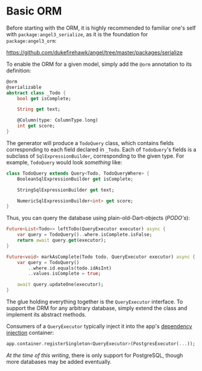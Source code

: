 # Basic ORM

Before starting with the ORM, it is highly recommended to familiar one's self with `package:angel3_serialize`, as it is the foundation for `package:angel3_orm`:

<https://github.com/dukefirehawk/angel/tree/master/packages/serialize>

To enable the ORM for a given model, simply add the `@orm` annotation to its definition:

```dart
@orm
@serializable
abstract class _Todo {
    bool get isComplete;

    String get text;

    @Column(type: ColumnType.long)
    int get score;
}
```

The generator will produce a `TodoQuery` class, which contains fields corresponding to each field declared in `_Todo`. Each of `TodoQuery`'s fields is a subclass of `SqlExpressionBuilder`, corresponding to the given type. For example, `TodoQuery` would look *something* like:

```dart
class TodoQuery extends Query<Todo, TodoQueryWhere> {
    BooleanSqlExpressionBuilder get isComplete;

    StringSqlExpressionBuilder get text;

    NumericSqlExpressionBuilder<int> get score;
}
```

Thus, you can query the database using plain-old-Dart-objects (*PODO's*):

```dart
Future<List<Todo>> leftToDo(QueryExecutor executor) async {
    var query = TodoQuery()..where.isComplete.isFalse;
    return await query.get(executor);
}

Future<void> markAsComplete(Todo todo, QueryExecutor executor) async {
    var query = TodoQuery()
        ..where.id.equals(todo.idAsInt)
        ..values.isComplete = true;

    await query.updateOne(executor);
}
```

The glue holding everything together is the `QueryExecutor` interface. To support the ORM for any arbitrary database, simply extend the class and implement its abstract methods.

Consumers of a `QueryExecutor` typically inject it into the app's [dependency injection](../dependency-injection.md) container:

```dart
app.container.registerSingleton<QueryExecutor>(PostgresExecutor(...));
```

*At the time of this writing*, there is only support for PostgreSQL, though more databases may
be added eventually.
